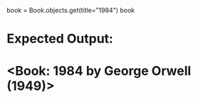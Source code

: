 book = Book.objects.get(title="1984")
book
# Expected Output:
# <Book: 1984 by George Orwell (1949)>
